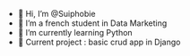 - 👋 Hi, I’m @Suiphobie
- 👀 I’m a french student in Data Marketing
- 🌱 I’m currently learning Python
- 🎸 Current project : basic crud app in Django

<!---
Suiphobie/Suiphobie is a ✨ special ✨ repository because its `README.md` (this file) appears on your GitHub profile.
You can click the Preview link to take a look at your changes.
--->
